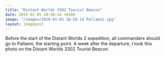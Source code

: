 ```yaml
---
title: "Distant Worlds 3302 Tourist Beacon"
date: 2019-01-05 18:58:14 +0100
image: "/images/2019-01-05 18-58-14 Pallaeni.jpg"
layout: imagepost
---
```


Before the start of the Distant Worlds 2 expedition, all commanders should go to Pallaeni, the starting point. A week after the departure, I took this photo on the Distant Worlds 3302 Tourist Beacon.